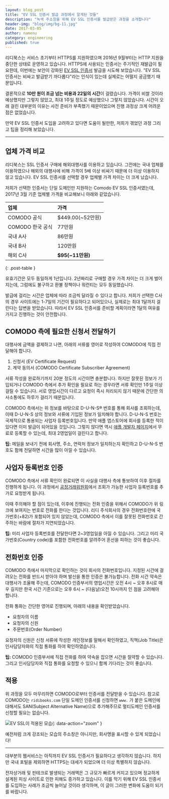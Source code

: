 ```yaml
---
layout: blog_post
title: "EV SSL 인증서 발급 과정에서 알게된 것들"
description: "녹색 주소창을 위해 EV SSL 인증서를 발급받은 과정을 소개합니다"
header-img: "blog/img/bg-11.jpg"
date: 2017-03-05
author: namenu
category: engineering
published: true
---
```


리디북스는 서비스 초기부터 HTTPS를 지원하였으며 2016년 9월부터는 HTTP 지원을 중단한 상태로 운영하고 있습니다. HTTPS에 사용되는 인증서는 주기적인 재발급이 필요한데, 이번에는 보안이 강화된 [EV SSL 인증서](https://en.wikipedia.org/wiki/Extended_Validation_Certificate) 발급을 시도해 보았습니다.
"EV SSL 인증서는 비싸고 발급받기 까다롭다"라는 인식이 있는데 실제로는 어떨지 궁금했기 때문입니다.

결론적으로 **10만 원이 조금 넘는 비용과 22일의 시간**이 걸렸습니다. 가격이 비쌀 것이라 예상했지만 그렇지 않았고, 최대 1주일 정도로 예상했으나 그렇지 않았습니다. 시간이 오래 걸린 대부분의 이유는 사전 준비가 부족했기 때문이었으며 진행 과정상 크게 어려운 점은 없었습니다.

만약 EV SSL 인증서 도입을 고려하고 있다면 도움이 될만한, 저희가 겪었던 과정 그리고 팁을 정리해 보았습니다.



---



## 업체 가격 비교

리디북스는 SSL 인증서 구매에 해외대행사를 이용하고 있습니다. 그전에는 국내 업체를 이용하였으나 해외의 대행사에 비해 가격이 5배 이상 비싸기 때문에 더 이상 이용하지 않고 있습니다. EV SSL 인증서를 선택할 경우 업체별 가격 차이는 더 크게 났습니다.

저희가 선택한 인증서는 단일 도메인만 지원하는 Comodo EV SSL 인증서였는데, 2017년 3월 기준 업체별 가격을 비교해보니 아래와 같았습니다.

| 업체         | 가격   |
|:------------|:--------------|
| COMODO 공식    | $449.00(~52만원) |
| COMODO 한국 공식 | 77만원           |
| 국내 A사        | 86만원           |
| 국내 B사        | 120만원          |
| 해외 C사     | **$95(~11만원)**     |
{: .post-table }

유효기간은 모두 동일하게 1년입니다. 2년짜리로 구매할 경우 가격 차이는 더 크게 벌어지는데, 그럼에도 불구하고 환불 정책이나 워런티는 모두 동일했습니다.

발급에 걸리는 시간은 업체에 따라 조금씩 달라질 수 있다고 합니다. 저희가 선택한 C사의 경우 사이트에는 1-7일의 기간이 필요하다고 되어있으나, 실제로는 최대 1달까지 걸린다는 답변을 받았습니다. 따라서 EV SSL 인증서를 준비할 계획이라면 1달의 여유를 가지고 진행하는 것이 안전합니다.



## COMODO 측에 필요한 신청서 전달하기

대행사에 금액을 결제하고 나면, 아래의 서류를 영어로 작성하여 COMODO에 직접 전달해야 합니다.

1. 신청서 (EV Certificate Request)
2. 계약 동의서 (COMODO Certificate Subscriber Agreement)

서류 작성을 완료하기까지 20분 정도의 시간이면 충분합니다. 하지만 잘못된 정보가 기입되거나 COMODO 측에서 추가 확인을 필요로 하는 경우라면 서류 확인만 1주일 이상 걸릴 수 있습니다. 서로 영업시간이 다르고 요청이 즉시 처리되지 않기 때문에 간단한 의사소통에도 하루가 걸리기 때문입니다.

COMODO 측에서는 위 정보를 바탕으로 D-U-N-S® 번호를 통해 회사를 조회하는데, 이때 D-U-N-S 상의 정보와 서류에 기입된 정보가 일치해야 합니다.  D-U-N-S 번호는 국제적으로 통용되는 사업자 등록번호입니다. 만약 애플 앱스토어에 회사를 등록한 적이 있다면 이미 발급이 되어있을 것입니다. 그렇지 않다면 역시 [애플 개발자 페이지](https://developer.apple.com/support/D-U-N-S/kr/)에서 무료로 등록할 수 있는데, 최대 2영업일이 걸린다고 합니다.

**팁:** 메일을 보내기 전에 회사명, 주소, 연락처 정보가 일치하는지 확인하고 D-U-N-S 번호도 함께 전달하면 시간을 많이 아낄 수 있습니다.



## 사업자 등록번호 인증

COMODO 측에서 서류 확인이 완료되면 이 사실을 대행사 측에 통보하여 이후 절차를 진행하게 됩니다. 이 과정에서 [공정거래위원회](http://www.ftc.go.kr/info/bizinfo/communicationViewPopup.jsp)에서 조회가 가능한 사업자 등록번호를 추가로 요청받게 됩니다.

이때 주의해야 할 점이 있는데, 이후에 진행되는 전화 인증을 위해서 COMODO가 위 링크에 보여지는 번호로 전화를 한다는 것입니다. 리디 주식회사의 경우 전화번호란에 국가번호(+82)가 포함되어 있지 않았는데, COMODO 측에서 이를 잘못된 전화번호로 간주하는 바람에 절차가 지연되었습니다.

**팁:** 미리 사업자 등록번호를 전달한다면 2~3영업일을 아낄 수 있습니다. 그리고 미리 국가번호(Country code)를 포함한 전화번호를 알려주어 혼선을 피하는 것이 좋습니다.



## 전화번호 인증

COMODO 측에서 마지막으로 확인하는 것이 회사의 전화번호입니다. 지정된 시간에 걸려오는 전화를 반드시 받아야 하며 발신을 통한 인증은 불가능합니다. 전화 시간 약속은 대행사가 조율해 주는데, COMODO 인증부서의 영업시간은 오전 4시 ~ 오후 8시로 매우 길지만 한국 시간 기준으로는 오후 6시 ~ (다음날)오전 10시까지 인 점을 고려해야 합니다.

전화 통화는 간단한 영어로 진행되며, 아래의 내용을 확인받았습니다.

- 요청자의 이름
- 요청자의 신원
- 주문번호(Order Number)

요청자의 신원은 신청 서류에 작성한 개인정보를 말해서 확인하였고, 직책(Job Title)은 인사담당자와의 직접 통화를 하여 확인하였습니다.

**팁:** COMODO 인증부서에 직접 전화를 하여 약속을 잡으면 시간을 절약할 수 있습니다. 그리고 인사담당자와 직접 통화를 요청할 수 있으니 함께 기다리는 것이 좋습니다.



## 적용

위 과정을 모두 마무리하면 COMODO로부터 인증서를 전달받을 수 있습니다. 참고로 COMODO는 `ridibooks.com` 단일 도메인 인증서를 신청하면 `www.` 가 붙은 도메인에 대해서도 SAN(Subject Alternative Name)으로 추가해주므로 멀티도메인 인증서를 신청할 필요는 없습니다.



![EV SSL이 적용된 모습](/blog/img/2017-03-05/greenbar.png){: data-action="zoom" }
<figcaption>예전처럼 크게 강조되는 모습의 주소창은 아니지만, 회사명을 표시할 수 있게 되었습니다!</figcaption>



---



대부분의 웹서비스는 아직까지 EV SSL 인증서가 필요하다고 생각하지 않습니다. 하지만 국내 포털을 제외하면 HTTPS는 대세가 되었으며 더 이상 특별하지 않습니다.

전자상거래 및 핀테크로 발생되는 거래액은 그 규모가 빠르게 커지고 있으며 정교하게 설계된 피싱 사이트로 인한 피해도 증가하고 있습니다. 이를 막기 위해 EV SSL 인증서를 도입하는 사례가 조금씩 늘어날 것이라 생각하며, 이 글이 그러한 변화에 도움이 되기를 바랍니다.

